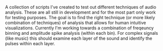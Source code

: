 A collection of scripts I've created to test out different  techniques of audio analysis. These are all still in development and for the most part only work for testing purposes. The goal is to find the right technique (or more likely combination of techniques) of analysis that allows for human intuitive visualizations. Currently I'm working towards a combination of freqeuncy binning and amplitude spike analysis (within each bin). For complex signals (like music) this should examine each layer of the sound and identify the pulses within each layer.
